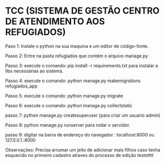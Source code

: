 ﻿# TCC (SISTEMA DE GESTÃO CENTRO DE ATENDIMENTO AOS REFUGIADOS)
Paso 1: Instale o python na sua maquina e um editor de código-fonte.

Passo 2: Entre na pasta refugiados que contém o arquivo manage.py

Passo 3: execute o comando: pip install -r requirements.txt para instalar a libs necessárias ao sistema.

Passo 4: execute o comando: python manage.py makemigrations refugiados_app

Passo 5: execute o comando: python manage.py migrate

Passo 6: execute o comando: python manage.py collectstatic

passo 7: python manage.py createsuperuser (para criar um usuario admin)

Passo 8: python manage.py runserver para rodar o servidor.

passo 9: digitar na barra de endereço do navegador : localhost:8000 ou 127.0.0.1.:8000



Observações: Precisa arrumar um jeito de adicionar mais filhos caso tenha esquecido no primeiro cadastro atraves do processo de edição 
 testetttt
